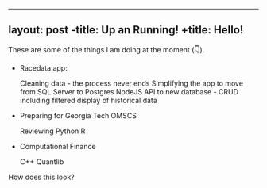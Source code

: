  ---
 layout: post
-title: Up an Running!
+title: Hello!
 ---

These are some of the things I am doing at the moment (:point_down:).

*  Racedata app: 

   Cleaning data - the process never ends
   Simplifying the app to move from SQL Server to Postgres
   NodeJS API to new database - CRUD including filtered display of historical data
*  Preparing for Georgia Tech OMSCS
   
   Reviewing Python
   R
* Computational Finance
  
  C++
  Quantlib


How does this look?
